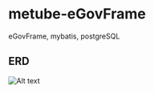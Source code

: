 # metube-eGovFrame
eGovFrame, mybatis, postgreSQL

## ERD
![Alt text](https://user-images.githubusercontent.com/76906458/125197160-91dc3900-e297-11eb-960d-6e7216efc909.png)

